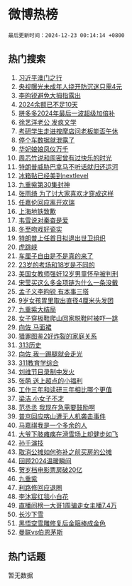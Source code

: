# 微博热榜

`最后更新时间：2024-12-23 00:14:14 +0800`

## 热门搜索

1. [习近平澳门之行](https://m.weibo.cn/search?containerid=100103type%3D1%26t%3D10%26q%3D%23%E4%B9%A0%E8%BF%91%E5%B9%B3%E6%BE%B3%E9%97%A8%E4%B9%8B%E8%A1%8C%23&stream_entry_id=51&isnewpage=1&extparam=seat%3D1%26q%3D%2523%25E4%25B9%25A0%25E8%25BF%2591%25E5%25B9%25B3%25E6%25BE%25B3%25E9%2597%25A8%25E4%25B9%258B%25E8%25A1%258C%2523%26stream_entry_id%3D51%26c_type%3D51%26pos%3D0%26cate%3D10103%26filter_type%3Drealtimehot%26dgr%3D0%26display_time%3D1734884053%26pre_seqid%3D173488405325901301530106)
1. [央视曝光未成年人绕开防沉迷只需4元](https://m.weibo.cn/search?containerid=100103type%3D1%26t%3D10%26q%3D%23%E5%A4%AE%E8%A7%86%E6%9B%9D%E5%85%89%E6%9C%AA%E6%88%90%E5%B9%B4%E4%BA%BA%E7%BB%95%E5%BC%80%E9%98%B2%E6%B2%89%E8%BF%B7%E5%8F%AA%E9%9C%804%E5%85%83%23&stream_entry_id=31&isnewpage=1&extparam=seat%3D1%26q%3D%2523%25E5%25A4%25AE%25E8%25A7%2586%25E6%259B%259D%25E5%2585%2589%25E6%259C%25AA%25E6%2588%2590%25E5%25B9%25B4%25E4%25BA%25BA%25E7%25BB%2595%25E5%25BC%2580%25E9%2598%25B2%25E6%25B2%2589%25E8%25BF%25B7%25E5%258F%25AA%25E9%259C%25804%25E5%2585%2583%2523%26stream_entry_id%3D31%26pos%3D0%26flag%3D2%26filter_type%3Drealtimehot%26c_type%3D31%26realpos%3D1%26dgr%3D0%26cate%3D5001%26lcate%3D5001%26band_rank%3D1%26display_time%3D1734884053%26pre_seqid%3D173488405325901301530106)
1. [李昀锐避免大拇指露出](https://m.weibo.cn/search?containerid=100103type%3D1%26t%3D10%26q%3D%23%E6%9D%8E%E6%98%80%E9%94%90%E9%81%BF%E5%85%8D%E5%A4%A7%E6%8B%87%E6%8C%87%E9%9C%B2%E5%87%BA%23&stream_entry_id=31&isnewpage=1&extparam=seat%3D1%26q%3D%2523%25E6%259D%258E%25E6%2598%2580%25E9%2594%2590%25E9%2581%25BF%25E5%2585%258D%25E5%25A4%25A7%25E6%258B%2587%25E6%258C%2587%25E9%259C%25B2%25E5%2587%25BA%2523%26stream_entry_id%3D31%26pos%3D1%26flag%3D1%26filter_type%3Drealtimehot%26c_type%3D31%26realpos%3D2%26dgr%3D0%26cate%3D5001%26lcate%3D5001%26band_rank%3D2%26display_time%3D1734884053%26pre_seqid%3D173488405325901301530106)
1. [2024余额已不足10天](https://m.weibo.cn/search?containerid=100103type%3D1%26t%3D10%26q%3D%232024%E4%BD%99%E9%A2%9D%E5%B7%B2%E4%B8%8D%E8%B6%B310%E5%A4%A9%23&stream_entry_id=31&isnewpage=1&extparam=seat%3D1%26q%3D%25232024%25E4%25BD%2599%25E9%25A2%259D%25E5%25B7%25B2%25E4%25B8%258D%25E8%25B6%25B310%25E5%25A4%25A9%2523%26stream_entry_id%3D31%26pos%3D2%26flag%3D0%26filter_type%3Drealtimehot%26c_type%3D31%26realpos%3D3%26dgr%3D0%26cate%3D5001%26lcate%3D5001%26band_rank%3D3%26display_time%3D1734884053%26pre_seqid%3D173488405325901301530106)
1. [拼多多2024年最后一波超级加倍补](https://m.weibo.cn/search?containerid=100103type%3D1%26t%3D10%26q%3D%23%E6%8B%BC%E5%A4%9A%E5%A4%9A2024%E5%B9%B4%E6%9C%80%E5%90%8E%E4%B8%80%E6%B3%A2%E8%B6%85%E7%BA%A7%E5%8A%A0%E5%80%8D%E8%A1%A5%23&stream_entry_id=31&isnewpage=1&extparam=seat%3D1%26q%3D%2523%25E6%258B%25BC%25E5%25A4%259A%25E5%25A4%259A2024%25E5%25B9%25B4%25E6%259C%2580%25E5%2590%258E%25E4%25B8%2580%25E6%25B3%25A2%25E8%25B6%2585%25E7%25BA%25A7%25E5%258A%25A0%25E5%2580%258D%25E8%25A1%25A5%2523%26stream_entry_id%3D31%26pos%3D3%26topic_ad%3D1%26filter_type%3Drealtimehot%26dgr%3D0%26c_type%3D31%26lcate%3D5001%26adid%3D269483%26cate%3D5001%26is_ad_pos%3D1%26band_rank%3D4%26display_time%3D1734884053%26pre_seqid%3D173488405325901301530106)
1. [徐艺洋老公 发疯文学](https://m.weibo.cn/search?containerid=100103type%3D1%26t%3D10%26q%3D%E5%BE%90%E8%89%BA%E6%B4%8B%E8%80%81%E5%85%AC+%E5%8F%91%E7%96%AF%E6%96%87%E5%AD%A6&stream_entry_id=31&isnewpage=1&extparam=seat%3D1%26q%3D%25E5%25BE%2590%25E8%2589%25BA%25E6%25B4%258B%25E8%2580%2581%25E5%2585%25AC%2520%25E5%258F%2591%25E7%2596%25AF%25E6%2596%2587%25E5%25AD%25A6%26stream_entry_id%3D31%26pos%3D4%26flag%3D2%26filter_type%3Drealtimehot%26c_type%3D31%26realpos%3D4%26dgr%3D0%26cate%3D5001%26lcate%3D5001%26band_rank%3D4%26display_time%3D1734884053%26pre_seqid%3D173488405325901301530106)
1. [考研学生走进按摩店问老板能否午休](https://m.weibo.cn/search?containerid=100103type%3D1%26t%3D10%26q%3D%23%E8%80%83%E7%A0%94%E5%AD%A6%E7%94%9F%E8%B5%B0%E8%BF%9B%E6%8C%89%E6%91%A9%E5%BA%97%E9%97%AE%E8%80%81%E6%9D%BF%E8%83%BD%E5%90%A6%E5%8D%88%E4%BC%91%23&stream_entry_id=31&isnewpage=1&extparam=seat%3D1%26q%3D%2523%25E8%2580%2583%25E7%25A0%2594%25E5%25AD%25A6%25E7%2594%259F%25E8%25B5%25B0%25E8%25BF%259B%25E6%258C%2589%25E6%2591%25A9%25E5%25BA%2597%25E9%2597%25AE%25E8%2580%2581%25E6%259D%25BF%25E8%2583%25BD%25E5%2590%25A6%25E5%258D%2588%25E4%25BC%2591%2523%26stream_entry_id%3D31%26pos%3D5%26flag%3D32768%26filter_type%3Drealtimehot%26c_type%3D31%26realpos%3D5%26dgr%3D0%26cate%3D5001%26lcate%3D5001%26band_rank%3D5%26display_time%3D1734884053%26pre_seqid%3D173488405325901301530106)
1. [停个车数据就泄露了](https://m.weibo.cn/search?containerid=100103type%3D1%26t%3D10%26q%3D%23%E5%81%9C%E4%B8%AA%E8%BD%A6%E6%95%B0%E6%8D%AE%E5%B0%B1%E6%B3%84%E9%9C%B2%E4%BA%86%23&stream_entry_id=31&isnewpage=1&extparam=seat%3D1%26q%3D%2523%25E5%2581%259C%25E4%25B8%25AA%25E8%25BD%25A6%25E6%2595%25B0%25E6%258D%25AE%25E5%25B0%25B1%25E6%25B3%2584%25E9%259C%25B2%25E4%25BA%2586%2523%26stream_entry_id%3D31%26pos%3D6%26flag%3D1%26filter_type%3Drealtimehot%26c_type%3D31%26realpos%3D6%26dgr%3D0%26cate%3D5001%26lcate%3D5001%26band_rank%3D6%26display_time%3D1734884053%26pre_seqid%3D173488405325901301530106)
1. [华妃娘娘凤仪万千](https://m.weibo.cn/search?containerid=100103type%3D1%26t%3D10%26q%3D%E5%8D%8E%E5%A6%83%E5%A8%98%E5%A8%98%E5%87%A4%E4%BB%AA%E4%B8%87%E5%8D%83&stream_entry_id=31&isnewpage=1&extparam=seat%3D1%26q%3D%25E5%258D%258E%25E5%25A6%2583%25E5%25A8%2598%25E5%25A8%2598%25E5%2587%25A4%25E4%25BB%25AA%25E4%25B8%2587%25E5%258D%2583%26stream_entry_id%3D31%26pos%3D7%26flag%3D2%26filter_type%3Drealtimehot%26c_type%3D31%26realpos%3D7%26dgr%3D0%26cate%3D5001%26lcate%3D5001%26band_rank%3D7%26display_time%3D1734884053%26pre_seqid%3D173488405325901301530106)
1. [周芯竹说和周密曾有过快乐的时光](https://m.weibo.cn/search?containerid=100103type%3D1%26t%3D10%26q%3D%23%E5%91%A8%E8%8A%AF%E7%AB%B9%E8%AF%B4%E5%92%8C%E5%91%A8%E5%AF%86%E6%9B%BE%E6%9C%89%E8%BF%87%E5%BF%AB%E4%B9%90%E7%9A%84%E6%97%B6%E5%85%89%23&stream_entry_id=31&isnewpage=1&extparam=seat%3D1%26q%3D%2523%25E5%2591%25A8%25E8%258A%25AF%25E7%25AB%25B9%25E8%25AF%25B4%25E5%2592%258C%25E5%2591%25A8%25E5%25AF%2586%25E6%259B%25BE%25E6%259C%2589%25E8%25BF%2587%25E5%25BF%25AB%25E4%25B9%2590%25E7%259A%2584%25E6%2597%25B6%25E5%2585%2589%2523%26stream_entry_id%3D31%26pos%3D8%26flag%3D0%26filter_type%3Drealtimehot%26c_type%3D31%26realpos%3D8%26dgr%3D0%26cate%3D5001%26lcate%3D5001%26band_rank%3D8%26display_time%3D1734884053%26pre_seqid%3D173488405325901301530106)
1. [特朗普威胁巴拿马不听话就归还运河](https://m.weibo.cn/search?containerid=100103type%3D1%26t%3D10%26q%3D%23%E7%89%B9%E6%9C%97%E6%99%AE%E5%A8%81%E8%83%81%E5%B7%B4%E6%8B%BF%E9%A9%AC%E4%B8%8D%E5%90%AC%E8%AF%9D%E5%B0%B1%E5%BD%92%E8%BF%98%E8%BF%90%E6%B2%B3%23&stream_entry_id=31&isnewpage=1&extparam=seat%3D1%26q%3D%2523%25E7%2589%25B9%25E6%259C%2597%25E6%2599%25AE%25E5%25A8%2581%25E8%2583%2581%25E5%25B7%25B4%25E6%258B%25BF%25E9%25A9%25AC%25E4%25B8%258D%25E5%2590%25AC%25E8%25AF%259D%25E5%25B0%25B1%25E5%25BD%2592%25E8%25BF%2598%25E8%25BF%2590%25E6%25B2%25B3%2523%26stream_entry_id%3D31%26pos%3D9%26flag%3D0%26filter_type%3Drealtimehot%26c_type%3D31%26realpos%3D9%26dgr%3D0%26cate%3D5001%26lcate%3D5001%26band_rank%3D9%26display_time%3D1734884053%26pre_seqid%3D173488405325901301530106)
1. [冰箱贴已经美到nextlevel](https://m.weibo.cn/search?containerid=100103type%3D1%26t%3D10%26q%3D%23%E5%86%B0%E7%AE%B1%E8%B4%B4%E5%B7%B2%E7%BB%8F%E7%BE%8E%E5%88%B0nextlevel%23&stream_entry_id=31&isnewpage=1&extparam=seat%3D1%26q%3D%2523%25E5%2586%25B0%25E7%25AE%25B1%25E8%25B4%25B4%25E5%25B7%25B2%25E7%25BB%258F%25E7%25BE%258E%25E5%2588%25B0nextlevel%2523%26stream_entry_id%3D31%26pos%3D10%26flag%3D0%26filter_type%3Drealtimehot%26c_type%3D31%26realpos%3D10%26dgr%3D0%26cate%3D5001%26lcate%3D5001%26band_rank%3D10%26display_time%3D1734884053%26pre_seqid%3D173488405325901301530106)
1. [九重紫第30集封神](https://m.weibo.cn/search?containerid=100103type%3D1%26t%3D10%26q%3D%23%E4%B9%9D%E9%87%8D%E7%B4%AB%E7%AC%AC30%E9%9B%86%E5%B0%81%E7%A5%9E%23&stream_entry_id=31&isnewpage=1&extparam=seat%3D1%26q%3D%2523%25E4%25B9%259D%25E9%2587%258D%25E7%25B4%25AB%25E7%25AC%25AC30%25E9%259B%2586%25E5%25B0%2581%25E7%25A5%259E%2523%26stream_entry_id%3D31%26pos%3D11%26flag%3D2%26filter_type%3Drealtimehot%26c_type%3D31%26realpos%3D11%26dgr%3D0%26cate%3D5001%26lcate%3D5001%26band_rank%3D11%26display_time%3D1734884053%26pre_seqid%3D173488405325901301530106)
1. [张雨绮 为了讨大家喜欢才穿成这样](https://m.weibo.cn/search?containerid=100103type%3D1%26t%3D10%26q%3D%E5%BC%A0%E9%9B%A8%E7%BB%AE+%E4%B8%BA%E4%BA%86%E8%AE%A8%E5%A4%A7%E5%AE%B6%E5%96%9C%E6%AC%A2%E6%89%8D%E7%A9%BF%E6%88%90%E8%BF%99%E6%A0%B7&stream_entry_id=31&isnewpage=1&extparam=seat%3D1%26q%3D%25E5%25BC%25A0%25E9%259B%25A8%25E7%25BB%25AE%2520%25E4%25B8%25BA%25E4%25BA%2586%25E8%25AE%25A8%25E5%25A4%25A7%25E5%25AE%25B6%25E5%2596%259C%25E6%25AC%25A2%25E6%2589%258D%25E7%25A9%25BF%25E6%2588%2590%25E8%25BF%2599%25E6%25A0%25B7%26stream_entry_id%3D31%26pos%3D12%26flag%3D2%26filter_type%3Drealtimehot%26c_type%3D31%26realpos%3D12%26dgr%3D0%26cate%3D5001%26lcate%3D5001%26band_rank%3D12%26display_time%3D1734884053%26pre_seqid%3D173488405325901301530106)
1. [任嘉伦回应离开欢瑞](https://m.weibo.cn/search?containerid=100103type%3D1%26t%3D10%26q%3D%E4%BB%BB%E5%98%89%E4%BC%A6%E5%9B%9E%E5%BA%94%E7%A6%BB%E5%BC%80%E6%AC%A2%E7%91%9E&stream_entry_id=31&isnewpage=1&extparam=seat%3D1%26q%3D%25E4%25BB%25BB%25E5%2598%2589%25E4%25BC%25A6%25E5%259B%259E%25E5%25BA%2594%25E7%25A6%25BB%25E5%25BC%2580%25E6%25AC%25A2%25E7%2591%259E%26stream_entry_id%3D31%26pos%3D13%26flag%3D1%26filter_type%3Drealtimehot%26c_type%3D31%26realpos%3D13%26dgr%3D0%26cate%3D5001%26lcate%3D5001%26band_rank%3D13%26display_time%3D1734884053%26pre_seqid%3D173488405325901301530106)
1. [上海地铁致歉](https://m.weibo.cn/search?containerid=100103type%3D1%26t%3D10%26q%3D%23%E4%B8%8A%E6%B5%B7%E5%9C%B0%E9%93%81%E8%87%B4%E6%AD%89%23&stream_entry_id=31&isnewpage=1&extparam=seat%3D1%26q%3D%2523%25E4%25B8%258A%25E6%25B5%25B7%25E5%259C%25B0%25E9%2593%2581%25E8%2587%25B4%25E6%25AD%2589%2523%26stream_entry_id%3D31%26pos%3D14%26flag%3D0%26filter_type%3Drealtimehot%26c_type%3D31%26realpos%3D14%26dgr%3D0%26cate%3D5001%26lcate%3D5001%26band_rank%3D14%26display_time%3D1734884053%26pre_seqid%3D173488405325901301530106)
1. [韦雪说对秦奋是爱](https://m.weibo.cn/search?containerid=100103type%3D1%26t%3D10%26q%3D%23%E9%9F%A6%E9%9B%AA%E8%AF%B4%E5%AF%B9%E7%A7%A6%E5%A5%8B%E6%98%AF%E7%88%B1%23&stream_entry_id=31&isnewpage=1&extparam=seat%3D1%26q%3D%2523%25E9%259F%25A6%25E9%259B%25AA%25E8%25AF%25B4%25E5%25AF%25B9%25E7%25A7%25A6%25E5%25A5%258B%25E6%2598%25AF%25E7%2588%25B1%2523%26stream_entry_id%3D31%26pos%3D15%26flag%3D2%26filter_type%3Drealtimehot%26c_type%3D31%26realpos%3D15%26dgr%3D0%26cate%3D5001%26lcate%3D5001%26band_rank%3D15%26display_time%3D1734884053%26pre_seqid%3D173488405325901301530106)
1. [冬至吻戏好瓷实](https://m.weibo.cn/search?containerid=100103type%3D1%26t%3D10%26q%3D%E5%86%AC%E8%87%B3%E5%90%BB%E6%88%8F%E5%A5%BD%E7%93%B7%E5%AE%9E&stream_entry_id=31&isnewpage=1&extparam=seat%3D1%26q%3D%25E5%2586%25AC%25E8%2587%25B3%25E5%2590%25BB%25E6%2588%258F%25E5%25A5%25BD%25E7%2593%25B7%25E5%25AE%259E%26stream_entry_id%3D31%26pos%3D16%26flag%3D1%26filter_type%3Drealtimehot%26c_type%3D31%26realpos%3D16%26dgr%3D0%26cate%3D5001%26lcate%3D5001%26band_rank%3D16%26display_time%3D1734884053%26pre_seqid%3D173488405325901301530106)
1. [特朗普上任首日拟退出世卫组织](https://m.weibo.cn/search?containerid=100103type%3D1%26t%3D10%26q%3D%23%E7%89%B9%E6%9C%97%E6%99%AE%E4%B8%8A%E4%BB%BB%E9%A6%96%E6%97%A5%E6%8B%9F%E9%80%80%E5%87%BA%E4%B8%96%E5%8D%AB%E7%BB%84%E7%BB%87%23&stream_entry_id=31&isnewpage=1&extparam=seat%3D1%26q%3D%2523%25E7%2589%25B9%25E6%259C%2597%25E6%2599%25AE%25E4%25B8%258A%25E4%25BB%25BB%25E9%25A6%2596%25E6%2597%25A5%25E6%258B%259F%25E9%2580%2580%25E5%2587%25BA%25E4%25B8%2596%25E5%258D%25AB%25E7%25BB%2584%25E7%25BB%2587%2523%26stream_entry_id%3D31%26pos%3D17%26flag%3D1%26filter_type%3Drealtimehot%26c_type%3D31%26realpos%3D17%26dgr%3D0%26cate%3D5001%26lcate%3D5001%26band_rank%3D17%26display_time%3D1734884053%26pre_seqid%3D173488405325901301530106)
1. [虎跳峡](https://m.weibo.cn/search?containerid=100103type%3D1%26t%3D10%26q%3D%E8%99%8E%E8%B7%B3%E5%B3%A1&stream_entry_id=31&isnewpage=1&extparam=seat%3D1%26q%3D%25E8%2599%258E%25E8%25B7%25B3%25E5%25B3%25A1%26stream_entry_id%3D31%26pos%3D18%26flag%3D0%26filter_type%3Drealtimehot%26c_type%3D31%26realpos%3D18%26dgr%3D0%26cate%3D5001%26lcate%3D5001%26band_rank%3D18%26display_time%3D1734884053%26pre_seqid%3D173488405325901301530106)
1. [车厘子自由是不是真的来了](https://m.weibo.cn/search?containerid=100103type%3D1%26t%3D10%26q%3D%23%E8%BD%A6%E5%8E%98%E5%AD%90%E8%87%AA%E7%94%B1%E6%98%AF%E4%B8%8D%E6%98%AF%E7%9C%9F%E7%9A%84%E6%9D%A5%E4%BA%86%23&stream_entry_id=31&isnewpage=1&extparam=seat%3D1%26q%3D%2523%25E8%25BD%25A6%25E5%258E%2598%25E5%25AD%2590%25E8%2587%25AA%25E7%2594%25B1%25E6%2598%25AF%25E4%25B8%258D%25E6%2598%25AF%25E7%259C%259F%25E7%259A%2584%25E6%259D%25A5%25E4%25BA%2586%2523%26stream_entry_id%3D31%26pos%3D19%26flag%3D0%26filter_type%3Drealtimehot%26c_type%3D31%26realpos%3D19%26dgr%3D0%26cate%3D5001%26lcate%3D5001%26band_rank%3D19%26display_time%3D1734884053%26pre_seqid%3D173488405325901301530106)
1. [23岁的考场和18岁是不同的](https://m.weibo.cn/search?containerid=100103type%3D1%26t%3D10%26q%3D23%E5%B2%81%E7%9A%84%E8%80%83%E5%9C%BA%E5%92%8C18%E5%B2%81%E6%98%AF%E4%B8%8D%E5%90%8C%E7%9A%84&stream_entry_id=31&isnewpage=1&extparam=seat%3D1%26q%3D23%25E5%25B2%2581%25E7%259A%2584%25E8%2580%2583%25E5%259C%25BA%25E5%2592%258C18%25E5%25B2%2581%25E6%2598%25AF%25E4%25B8%258D%25E5%2590%258C%25E7%259A%2584%26stream_entry_id%3D31%26pos%3D20%26flag%3D0%26filter_type%3Drealtimehot%26c_type%3D31%26realpos%3D20%26dgr%3D0%26cate%3D5001%26lcate%3D5001%26band_rank%3D20%26display_time%3D1734884053%26pre_seqid%3D173488405325901301530106)
1. [美国女教师强奸12岁男童怀孕被判刑](https://m.weibo.cn/search?containerid=100103type%3D1%26t%3D10%26q%3D%23%E7%BE%8E%E5%9B%BD%E5%A5%B3%E6%95%99%E5%B8%88%E5%BC%BA%E5%A5%B812%E5%B2%81%E7%94%B7%E7%AB%A5%E6%80%80%E5%AD%95%E8%A2%AB%E5%88%A4%E5%88%91%23&stream_entry_id=31&isnewpage=1&extparam=seat%3D1%26q%3D%2523%25E7%25BE%258E%25E5%259B%25BD%25E5%25A5%25B3%25E6%2595%2599%25E5%25B8%2588%25E5%25BC%25BA%25E5%25A5%25B812%25E5%25B2%2581%25E7%2594%25B7%25E7%25AB%25A5%25E6%2580%2580%25E5%25AD%2595%25E8%25A2%25AB%25E5%2588%25A4%25E5%2588%2591%2523%26stream_entry_id%3D31%26pos%3D21%26flag%3D0%26filter_type%3Drealtimehot%26c_type%3D31%26realpos%3D21%26dgr%3D0%26cate%3D5001%26lcate%3D5001%26band_rank%3D21%26display_time%3D1734884053%26pre_seqid%3D173488405325901301530106)
1. [宋莹买这么多金项链为什么一条没戴](https://m.weibo.cn/search?containerid=100103type%3D1%26t%3D10%26q%3D%E5%AE%8B%E8%8E%B9%E4%B9%B0%E8%BF%99%E4%B9%88%E5%A4%9A%E9%87%91%E9%A1%B9%E9%93%BE%E4%B8%BA%E4%BB%80%E4%B9%88%E4%B8%80%E6%9D%A1%E6%B2%A1%E6%88%B4&stream_entry_id=31&isnewpage=1&extparam=seat%3D1%26q%3D%25E5%25AE%258B%25E8%258E%25B9%25E4%25B9%25B0%25E8%25BF%2599%25E4%25B9%2588%25E5%25A4%259A%25E9%2587%2591%25E9%25A1%25B9%25E9%2593%25BE%25E4%25B8%25BA%25E4%25BB%2580%25E4%25B9%2588%25E4%25B8%2580%25E6%259D%25A1%25E6%25B2%25A1%25E6%2588%25B4%26stream_entry_id%3D31%26pos%3D22%26flag%3D0%26filter_type%3Drealtimehot%26c_type%3D31%26realpos%3D22%26dgr%3D0%26cate%3D5001%26lcate%3D5001%26band_rank%3D22%26display_time%3D1734884053%26pre_seqid%3D173488405325901301530106)
1. [孟子义李昀锐 有本事三搭](https://m.weibo.cn/search?containerid=100103type%3D1%26t%3D10%26q%3D%E5%AD%9F%E5%AD%90%E4%B9%89%E6%9D%8E%E6%98%80%E9%94%90+%E6%9C%89%E6%9C%AC%E4%BA%8B%E4%B8%89%E6%90%AD&stream_entry_id=31&isnewpage=1&extparam=seat%3D1%26q%3D%25E5%25AD%259F%25E5%25AD%2590%25E4%25B9%2589%25E6%259D%258E%25E6%2598%2580%25E9%2594%2590%2520%25E6%259C%2589%25E6%259C%25AC%25E4%25BA%258B%25E4%25B8%2589%25E6%2590%25AD%26stream_entry_id%3D31%26pos%3D23%26flag%3D0%26filter_type%3Drealtimehot%26c_type%3D31%26realpos%3D23%26dgr%3D0%26cate%3D5001%26lcate%3D5001%26band_rank%3D23%26display_time%3D1734884053%26pre_seqid%3D173488405325901301530106)
1. [9岁女孩胃里取出直径4厘米头发团](https://m.weibo.cn/search?containerid=100103type%3D1%26t%3D10%26q%3D%239%E5%B2%81%E5%A5%B3%E5%AD%A9%E8%83%83%E9%87%8C%E5%8F%96%E5%87%BA%E7%9B%B4%E5%BE%844%E5%8E%98%E7%B1%B3%E5%A4%B4%E5%8F%91%E5%9B%A2%23&stream_entry_id=31&isnewpage=1&extparam=seat%3D1%26q%3D%25239%25E5%25B2%2581%25E5%25A5%25B3%25E5%25AD%25A9%25E8%2583%2583%25E9%2587%258C%25E5%258F%2596%25E5%2587%25BA%25E7%259B%25B4%25E5%25BE%25844%25E5%258E%2598%25E7%25B1%25B3%25E5%25A4%25B4%25E5%258F%2591%25E5%259B%25A2%2523%26stream_entry_id%3D31%26pos%3D24%26flag%3D0%26filter_type%3Drealtimehot%26c_type%3D31%26realpos%3D24%26dgr%3D0%26cate%3D5001%26lcate%3D5001%26band_rank%3D24%26display_time%3D1734884053%26pre_seqid%3D173488405325901301530106)
1. [九重紫大结局](https://m.weibo.cn/search?containerid=100103type%3D1%26t%3D10%26q%3D%23%E4%B9%9D%E9%87%8D%E7%B4%AB%E5%A4%A7%E7%BB%93%E5%B1%80%23&stream_entry_id=31&isnewpage=1&extparam=seat%3D1%26q%3D%2523%25E4%25B9%259D%25E9%2587%258D%25E7%25B4%25AB%25E5%25A4%25A7%25E7%25BB%2593%25E5%25B1%2580%2523%26stream_entry_id%3D31%26pos%3D25%26flag%3D0%26filter_type%3Drealtimehot%26c_type%3D31%26realpos%3D25%26dgr%3D0%26cate%3D5001%26lcate%3D5001%26band_rank%3D25%26display_time%3D1734884053%26pre_seqid%3D173488405325901301530106)
1. [女子穿板鞋爬山回家脱鞋时被吓一跳](https://m.weibo.cn/search?containerid=100103type%3D1%26t%3D10%26q%3D%23%E5%A5%B3%E5%AD%90%E7%A9%BF%E6%9D%BF%E9%9E%8B%E7%88%AC%E5%B1%B1%E5%9B%9E%E5%AE%B6%E8%84%B1%E9%9E%8B%E6%97%B6%E8%A2%AB%E5%90%93%E4%B8%80%E8%B7%B3%23&stream_entry_id=31&isnewpage=1&extparam=seat%3D1%26q%3D%2523%25E5%25A5%25B3%25E5%25AD%2590%25E7%25A9%25BF%25E6%259D%25BF%25E9%259E%258B%25E7%2588%25AC%25E5%25B1%25B1%25E5%259B%259E%25E5%25AE%25B6%25E8%2584%25B1%25E9%259E%258B%25E6%2597%25B6%25E8%25A2%25AB%25E5%2590%2593%25E4%25B8%2580%25E8%25B7%25B3%2523%26stream_entry_id%3D31%26pos%3D26%26flag%3D0%26filter_type%3Drealtimehot%26c_type%3D31%26realpos%3D26%26dgr%3D0%26cate%3D5001%26lcate%3D5001%26band_rank%3D26%26display_time%3D1734884053%26pre_seqid%3D173488405325901301530106)
1. [向佐 马面裙](https://m.weibo.cn/search?containerid=100103type%3D1%26t%3D10%26q%3D%E5%90%91%E4%BD%90+%E9%A9%AC%E9%9D%A2%E8%A3%99&stream_entry_id=31&isnewpage=1&extparam=seat%3D1%26q%3D%25E5%2590%2591%25E4%25BD%2590%2520%25E9%25A9%25AC%25E9%259D%25A2%25E8%25A3%2599%26stream_entry_id%3D31%26pos%3D27%26flag%3D0%26filter_type%3Drealtimehot%26c_type%3D31%26realpos%3D27%26dgr%3D0%26cate%3D5001%26lcate%3D5001%26band_rank%3D27%26display_time%3D1734884053%26pre_seqid%3D173488405325901301530106)
1. [猎罪图鉴2好炸裂的家庭关系](https://m.weibo.cn/search?containerid=100103type%3D1%26t%3D10%26q%3D%E7%8C%8E%E7%BD%AA%E5%9B%BE%E9%89%B42%E5%A5%BD%E7%82%B8%E8%A3%82%E7%9A%84%E5%AE%B6%E5%BA%AD%E5%85%B3%E7%B3%BB&stream_entry_id=31&isnewpage=1&extparam=seat%3D1%26q%3D%25E7%258C%258E%25E7%25BD%25AA%25E5%259B%25BE%25E9%2589%25B42%25E5%25A5%25BD%25E7%2582%25B8%25E8%25A3%2582%25E7%259A%2584%25E5%25AE%25B6%25E5%25BA%25AD%25E5%2585%25B3%25E7%25B3%25BB%26stream_entry_id%3D31%26pos%3D28%26flag%3D0%26filter_type%3Drealtimehot%26c_type%3D31%26realpos%3D28%26dgr%3D0%26cate%3D5001%26lcate%3D5001%26band_rank%3D28%26display_time%3D1734884053%26pre_seqid%3D173488405325901301530106)
1. [313历史](https://m.weibo.cn/search?containerid=100103type%3D1%26t%3D10%26q%3D313%E5%8E%86%E5%8F%B2&stream_entry_id=31&isnewpage=1&extparam=seat%3D1%26q%3D313%25E5%258E%2586%25E5%258F%25B2%26stream_entry_id%3D31%26pos%3D29%26flag%3D1%26filter_type%3Drealtimehot%26c_type%3D31%26realpos%3D29%26dgr%3D0%26cate%3D5001%26lcate%3D5001%26band_rank%3D29%26display_time%3D1734884053%26pre_seqid%3D173488405325901301530106)
1. [向佐 我一踢腿就会走光](https://m.weibo.cn/search?containerid=100103type%3D1%26t%3D10%26q%3D%E5%90%91%E4%BD%90+%E6%88%91%E4%B8%80%E8%B8%A2%E8%85%BF%E5%B0%B1%E4%BC%9A%E8%B5%B0%E5%85%89&stream_entry_id=31&isnewpage=1&extparam=seat%3D1%26q%3D%25E5%2590%2591%25E4%25BD%2590%2520%25E6%2588%2591%25E4%25B8%2580%25E8%25B8%25A2%25E8%2585%25BF%25E5%25B0%25B1%25E4%25BC%259A%25E8%25B5%25B0%25E5%2585%2589%26stream_entry_id%3D31%26pos%3D30%26flag%3D1%26filter_type%3Drealtimehot%26c_type%3D31%26realpos%3D30%26dgr%3D0%26cate%3D5001%26lcate%3D5001%26band_rank%3D30%26display_time%3D1734884053%26pre_seqid%3D173488405325901301530106)
1. [311教育学综合](https://m.weibo.cn/search?containerid=100103type%3D1%26t%3D10%26q%3D311%E6%95%99%E8%82%B2%E5%AD%A6%E7%BB%BC%E5%90%88&stream_entry_id=31&isnewpage=1&extparam=seat%3D1%26q%3D311%25E6%2595%2599%25E8%2582%25B2%25E5%25AD%25A6%25E7%25BB%25BC%25E5%2590%2588%26stream_entry_id%3D31%26pos%3D31%26flag%3D1%26filter_type%3Drealtimehot%26c_type%3D31%26realpos%3D31%26dgr%3D0%26cate%3D5001%26lcate%3D5001%26band_rank%3D31%26display_time%3D1734884053%26pre_seqid%3D173488405325901301530106)
1. [刘维节目录制中发火](https://m.weibo.cn/search?containerid=100103type%3D1%26t%3D10%26q%3D%E5%88%98%E7%BB%B4%E8%8A%82%E7%9B%AE%E5%BD%95%E5%88%B6%E4%B8%AD%E5%8F%91%E7%81%AB&stream_entry_id=31&isnewpage=1&extparam=seat%3D1%26q%3D%25E5%2588%2598%25E7%25BB%25B4%25E8%258A%2582%25E7%259B%25AE%25E5%25BD%2595%25E5%2588%25B6%25E4%25B8%25AD%25E5%258F%2591%25E7%2581%25AB%26stream_entry_id%3D31%26pos%3D32%26flag%3D0%26filter_type%3Drealtimehot%26c_type%3D31%26realpos%3D32%26dgr%3D0%26cate%3D5001%26lcate%3D5001%26band_rank%3D32%26display_time%3D1734884053%26pre_seqid%3D173488405325901301530106)
1. [张萌 送上超点的小福利](https://m.weibo.cn/search?containerid=100103type%3D1%26t%3D10%26q%3D%E5%BC%A0%E8%90%8C+%E9%80%81%E4%B8%8A%E8%B6%85%E7%82%B9%E7%9A%84%E5%B0%8F%E7%A6%8F%E5%88%A9&stream_entry_id=31&isnewpage=1&extparam=seat%3D1%26q%3D%25E5%25BC%25A0%25E8%2590%258C%2520%25E9%2580%2581%25E4%25B8%258A%25E8%25B6%2585%25E7%2582%25B9%25E7%259A%2584%25E5%25B0%258F%25E7%25A6%258F%25E5%2588%25A9%26stream_entry_id%3D31%26pos%3D33%26flag%3D1%26filter_type%3Drealtimehot%26c_type%3D31%26realpos%3D33%26dgr%3D0%26cate%3D5001%26lcate%3D5001%26band_rank%3D33%26display_time%3D1734884053%26pre_seqid%3D173488405325901301530106)
1. [工作三年和读研三年相比哪个更值](https://m.weibo.cn/search?containerid=100103type%3D1%26t%3D10%26q%3D%E5%B7%A5%E4%BD%9C%E4%B8%89%E5%B9%B4%E5%92%8C%E8%AF%BB%E7%A0%94%E4%B8%89%E5%B9%B4%E7%9B%B8%E6%AF%94%E5%93%AA%E4%B8%AA%E6%9B%B4%E5%80%BC&stream_entry_id=31&isnewpage=1&extparam=seat%3D1%26q%3D%25E5%25B7%25A5%25E4%25BD%259C%25E4%25B8%2589%25E5%25B9%25B4%25E5%2592%258C%25E8%25AF%25BB%25E7%25A0%2594%25E4%25B8%2589%25E5%25B9%25B4%25E7%259B%25B8%25E6%25AF%2594%25E5%2593%25AA%25E4%25B8%25AA%25E6%259B%25B4%25E5%2580%25BC%26stream_entry_id%3D31%26pos%3D34%26flag%3D0%26filter_type%3Drealtimehot%26c_type%3D31%26realpos%3D34%26dgr%3D0%26cate%3D5001%26lcate%3D5001%26band_rank%3D34%26display_time%3D1734884053%26pre_seqid%3D173488405325901301530106)
1. [梁洁 小女子不才](https://m.weibo.cn/search?containerid=100103type%3D1%26t%3D10%26q%3D%E6%A2%81%E6%B4%81+%E5%B0%8F%E5%A5%B3%E5%AD%90%E4%B8%8D%E6%89%8D&stream_entry_id=31&isnewpage=1&extparam=seat%3D1%26q%3D%25E6%25A2%2581%25E6%25B4%2581%2520%25E5%25B0%258F%25E5%25A5%25B3%25E5%25AD%2590%25E4%25B8%258D%25E6%2589%258D%26stream_entry_id%3D31%26pos%3D35%26flag%3D0%26filter_type%3Drealtimehot%26c_type%3D31%26realpos%3D35%26dgr%3D0%26cate%3D5001%26lcate%3D5001%26band_rank%3D35%26display_time%3D1734884053%26pre_seqid%3D173488405325901301530106)
1. [范丞丞 我现在急需要鼓励啊](https://m.weibo.cn/search?containerid=100103type%3D1%26t%3D10%26q%3D%E8%8C%83%E4%B8%9E%E4%B8%9E+%E6%88%91%E7%8E%B0%E5%9C%A8%E6%80%A5%E9%9C%80%E8%A6%81%E9%BC%93%E5%8A%B1%E5%95%8A&stream_entry_id=31&isnewpage=1&extparam=seat%3D1%26q%3D%25E8%258C%2583%25E4%25B8%259E%25E4%25B8%259E%2520%25E6%2588%2591%25E7%258E%25B0%25E5%259C%25A8%25E6%2580%25A5%25E9%259C%2580%25E8%25A6%2581%25E9%25BC%2593%25E5%258A%25B1%25E5%2595%258A%26stream_entry_id%3D31%26pos%3D36%26flag%3D0%26filter_type%3Drealtimehot%26c_type%3D31%26realpos%3D36%26dgr%3D0%26cate%3D5001%26lcate%3D5001%26band_rank%3D36%26display_time%3D1734884053%26pre_seqid%3D173488405325901301530106)
1. [普京回应喀山遭无人机袭击事件](https://m.weibo.cn/search?containerid=100103type%3D1%26t%3D10%26q%3D%23%E6%99%AE%E4%BA%AC%E5%9B%9E%E5%BA%94%E5%96%80%E5%B1%B1%E9%81%AD%E6%97%A0%E4%BA%BA%E6%9C%BA%E8%A2%AD%E5%87%BB%E4%BA%8B%E4%BB%B6%23&stream_entry_id=31&isnewpage=1&extparam=seat%3D1%26q%3D%2523%25E6%2599%25AE%25E4%25BA%25AC%25E5%259B%259E%25E5%25BA%2594%25E5%2596%2580%25E5%25B1%25B1%25E9%2581%25AD%25E6%2597%25A0%25E4%25BA%25BA%25E6%259C%25BA%25E8%25A2%25AD%25E5%2587%25BB%25E4%25BA%258B%25E4%25BB%25B6%2523%26stream_entry_id%3D31%26pos%3D37%26flag%3D1%26filter_type%3Drealtimehot%26c_type%3D31%26realpos%3D37%26dgr%3D0%26cate%3D5001%26lcate%3D5001%26band_rank%3D37%26display_time%3D1734884053%26pre_seqid%3D173488405325901301530106)
1. [马嘉祺我是一个多余的人](https://m.weibo.cn/search?containerid=100103type%3D1%26t%3D10%26q%3D%23%E9%A9%AC%E5%98%89%E7%A5%BA%E6%88%91%E6%98%AF%E4%B8%80%E4%B8%AA%E5%A4%9A%E4%BD%99%E7%9A%84%E4%BA%BA%23&stream_entry_id=31&isnewpage=1&extparam=seat%3D1%26q%3D%2523%25E9%25A9%25AC%25E5%2598%2589%25E7%25A5%25BA%25E6%2588%2591%25E6%2598%25AF%25E4%25B8%2580%25E4%25B8%25AA%25E5%25A4%259A%25E4%25BD%2599%25E7%259A%2584%25E4%25BA%25BA%2523%26stream_entry_id%3D31%26pos%3D38%26flag%3D0%26filter_type%3Drealtimehot%26c_type%3D31%26realpos%3D38%26dgr%3D0%26cate%3D5001%26lcate%3D5001%26band_rank%3D38%26display_time%3D1734884053%26pre_seqid%3D173488405325901301530106)
1. [大爷下肢瘫痪在滑雪场上却健步如飞](https://m.weibo.cn/search?containerid=100103type%3D1%26t%3D10%26q%3D%23%E5%A4%A7%E7%88%B7%E4%B8%8B%E8%82%A2%E7%98%AB%E7%97%AA%E5%9C%A8%E6%BB%91%E9%9B%AA%E5%9C%BA%E4%B8%8A%E5%8D%B4%E5%81%A5%E6%AD%A5%E5%A6%82%E9%A3%9E%23&stream_entry_id=31&isnewpage=1&extparam=seat%3D1%26q%3D%2523%25E5%25A4%25A7%25E7%2588%25B7%25E4%25B8%258B%25E8%2582%25A2%25E7%2598%25AB%25E7%2597%25AA%25E5%259C%25A8%25E6%25BB%2591%25E9%259B%25AA%25E5%259C%25BA%25E4%25B8%258A%25E5%258D%25B4%25E5%2581%25A5%25E6%25AD%25A5%25E5%25A6%2582%25E9%25A3%259E%2523%26stream_entry_id%3D31%26pos%3D39%26flag%3D1%26filter_type%3Drealtimehot%26c_type%3D31%26realpos%3D39%26dgr%3D0%26cate%3D5001%26lcate%3D5001%26band_rank%3D39%26display_time%3D1734884053%26pre_seqid%3D173488405325901301530106)
1. [孙千演技](https://m.weibo.cn/search?containerid=100103type%3D1%26t%3D10%26q%3D%E5%AD%99%E5%8D%83%E6%BC%94%E6%8A%80&stream_entry_id=31&isnewpage=1&extparam=seat%3D1%26q%3D%25E5%25AD%2599%25E5%258D%2583%25E6%25BC%2594%25E6%258A%2580%26stream_entry_id%3D31%26pos%3D40%26flag%3D1%26filter_type%3Drealtimehot%26c_type%3D31%26realpos%3D40%26dgr%3D0%26cate%3D5001%26lcate%3D5001%26band_rank%3D40%26display_time%3D1734884053%26pre_seqid%3D173488405325901301530106)
1. [取消公摊如何弥补之前买房的公摊](https://m.weibo.cn/search?containerid=100103type%3D1%26t%3D10%26q%3D%23%E5%8F%96%E6%B6%88%E5%85%AC%E6%91%8A%E5%A6%82%E4%BD%95%E5%BC%A5%E8%A1%A5%E4%B9%8B%E5%89%8D%E4%B9%B0%E6%88%BF%E7%9A%84%E5%85%AC%E6%91%8A%23&stream_entry_id=31&isnewpage=1&extparam=seat%3D1%26q%3D%2523%25E5%258F%2596%25E6%25B6%2588%25E5%2585%25AC%25E6%2591%258A%25E5%25A6%2582%25E4%25BD%2595%25E5%25BC%25A5%25E8%25A1%25A5%25E4%25B9%258B%25E5%2589%258D%25E4%25B9%25B0%25E6%2588%25BF%25E7%259A%2584%25E5%2585%25AC%25E6%2591%258A%2523%26stream_entry_id%3D31%26pos%3D41%26flag%3D0%26filter_type%3Drealtimehot%26c_type%3D31%26realpos%3D41%26dgr%3D0%26cate%3D5001%26lcate%3D5001%26band_rank%3D41%26display_time%3D1734884053%26pre_seqid%3D173488405325901301530106)
1. [回顾2024温暖瞬间](https://m.weibo.cn/search?containerid=100103type%3D1%26t%3D10%26q%3D%23%E5%9B%9E%E9%A1%BE2024%E6%B8%A9%E6%9A%96%E7%9E%AC%E9%97%B4%23&stream_entry_id=31&isnewpage=1&extparam=seat%3D1%26q%3D%2523%25E5%259B%259E%25E9%25A1%25BE2024%25E6%25B8%25A9%25E6%259A%2596%25E7%259E%25AC%25E9%2597%25B4%2523%26stream_entry_id%3D31%26pos%3D42%26flag%3D1%26filter_type%3Drealtimehot%26c_type%3D31%26realpos%3D42%26dgr%3D0%26cate%3D5001%26lcate%3D5001%26band_rank%3D42%26display_time%3D1734884053%26pre_seqid%3D173488405325901301530106)
1. [贺岁档电影票房破20亿](https://m.weibo.cn/search?containerid=100103type%3D1%26t%3D10%26q%3D%23%E8%B4%BA%E5%B2%81%E6%A1%A3%E7%94%B5%E5%BD%B1%E7%A5%A8%E6%88%BF%E7%A0%B420%E4%BA%BF%23&stream_entry_id=31&isnewpage=1&extparam=seat%3D1%26q%3D%2523%25E8%25B4%25BA%25E5%25B2%2581%25E6%25A1%25A3%25E7%2594%25B5%25E5%25BD%25B1%25E7%25A5%25A8%25E6%2588%25BF%25E7%25A0%25B420%25E4%25BA%25BF%2523%26stream_entry_id%3D31%26pos%3D43%26flag%3D0%26filter_type%3Drealtimehot%26c_type%3D31%26realpos%3D43%26dgr%3D0%26cate%3D5001%26lcate%3D5001%26band_rank%3D43%26display_time%3D1734884053%26pre_seqid%3D173488405325901301530106)
1. [九重紫](https://m.weibo.cn/search?containerid=100103type%3D1%26t%3D10%26q%3D%E4%B9%9D%E9%87%8D%E7%B4%AB&stream_entry_id=31&isnewpage=1&extparam=seat%3D1%26q%3D%25E4%25B9%259D%25E9%2587%258D%25E7%25B4%25AB%26stream_entry_id%3D31%26pos%3D44%26flag%3D0%26filter_type%3Drealtimehot%26c_type%3D31%26realpos%3D44%26dgr%3D0%26cate%3D5001%26lcate%3D5001%26band_rank%3D44%26display_time%3D1734884053%26pre_seqid%3D173488405325901301530106)
1. [利路修回应退圈](https://m.weibo.cn/search?containerid=100103type%3D1%26t%3D10%26q%3D%23%E5%88%A9%E8%B7%AF%E4%BF%AE%E5%9B%9E%E5%BA%94%E9%80%80%E5%9C%88%23&stream_entry_id=31&isnewpage=1&extparam=seat%3D1%26q%3D%2523%25E5%2588%25A9%25E8%25B7%25AF%25E4%25BF%25AE%25E5%259B%259E%25E5%25BA%2594%25E9%2580%2580%25E5%259C%2588%2523%26stream_entry_id%3D31%26pos%3D45%26flag%3D0%26filter_type%3Drealtimehot%26c_type%3D31%26realpos%3D45%26dgr%3D0%26cate%3D5001%26lcate%3D5001%26band_rank%3D45%26display_time%3D1734884053%26pre_seqid%3D173488405325901301530106)
1. [李沐宸红毯小白花](https://m.weibo.cn/search?containerid=100103type%3D1%26t%3D10%26q%3D%E6%9D%8E%E6%B2%90%E5%AE%B8%E7%BA%A2%E6%AF%AF%E5%B0%8F%E7%99%BD%E8%8A%B1&stream_entry_id=31&isnewpage=1&extparam=seat%3D1%26q%3D%25E6%259D%258E%25E6%25B2%2590%25E5%25AE%25B8%25E7%25BA%25A2%25E6%25AF%25AF%25E5%25B0%258F%25E7%2599%25BD%25E8%258A%25B1%26stream_entry_id%3D31%26pos%3D46%26flag%3D0%26filter_type%3Drealtimehot%26c_type%3D31%26realpos%3D46%26dgr%3D0%26cate%3D5001%26lcate%3D5001%26band_rank%3D46%26display_time%3D1734884053%26pre_seqid%3D173488405325901301530106)
1. [直播间榜一大哥1周骗走女主播7.4万](https://m.weibo.cn/search?containerid=100103type%3D1%26t%3D10%26q%3D%23%E7%9B%B4%E6%92%AD%E9%97%B4%E6%A6%9C%E4%B8%80%E5%A4%A7%E5%93%A51%E5%91%A8%E9%AA%97%E8%B5%B0%E5%A5%B3%E4%B8%BB%E6%92%AD7.4%E4%B8%87%23&stream_entry_id=31&isnewpage=1&extparam=seat%3D1%26q%3D%2523%25E7%259B%25B4%25E6%2592%25AD%25E9%2597%25B4%25E6%25A6%259C%25E4%25B8%2580%25E5%25A4%25A7%25E5%2593%25A51%25E5%2591%25A8%25E9%25AA%2597%25E8%25B5%25B0%25E5%25A5%25B3%25E4%25B8%25BB%25E6%2592%25AD7.4%25E4%25B8%2587%2523%26stream_entry_id%3D31%26pos%3D47%26flag%3D0%26filter_type%3Drealtimehot%26c_type%3D31%26realpos%3D47%26dgr%3D0%26cate%3D5001%26lcate%3D5001%26band_rank%3D47%26display_time%3D1734884053%26pre_seqid%3D173488405325901301530106)
1. [长沙下雪](https://m.weibo.cn/search?containerid=100103type%3D1%26t%3D10%26q%3D%E9%95%BF%E6%B2%99%E4%B8%8B%E9%9B%AA&stream_entry_id=31&isnewpage=1&extparam=seat%3D1%26q%3D%25E9%2595%25BF%25E6%25B2%2599%25E4%25B8%258B%25E9%259B%25AA%26stream_entry_id%3D31%26pos%3D48%26flag%3D0%26filter_type%3Drealtimehot%26c_type%3D31%26realpos%3D48%26dgr%3D0%26cate%3D5001%26lcate%3D5001%26band_rank%3D48%26display_time%3D1734884053%26pre_seqid%3D173488405325901301530106)
1. [黑悟空雪雕修复后金箍棒成金色](https://m.weibo.cn/search?containerid=100103type%3D1%26t%3D10%26q%3D%23%E9%BB%91%E6%82%9F%E7%A9%BA%E9%9B%AA%E9%9B%95%E4%BF%AE%E5%A4%8D%E5%90%8E%E9%87%91%E7%AE%8D%E6%A3%92%E6%88%90%E9%87%91%E8%89%B2%23&stream_entry_id=31&isnewpage=1&extparam=seat%3D1%26q%3D%2523%25E9%25BB%2591%25E6%2582%259F%25E7%25A9%25BA%25E9%259B%25AA%25E9%259B%2595%25E4%25BF%25AE%25E5%25A4%258D%25E5%2590%258E%25E9%2587%2591%25E7%25AE%258D%25E6%25A3%2592%25E6%2588%2590%25E9%2587%2591%25E8%2589%25B2%2523%26stream_entry_id%3D31%26pos%3D49%26flag%3D1%26filter_type%3Drealtimehot%26c_type%3D31%26realpos%3D49%26dgr%3D0%26cate%3D5001%26lcate%3D5001%26band_rank%3D49%26display_time%3D1734884053%26pre_seqid%3D173488405325901301530106)
1. [曼联vs伯恩茅斯](https://m.weibo.cn/search?containerid=100103type%3D1%26t%3D10%26q%3D%23%E6%9B%BC%E8%81%94vs%E4%BC%AF%E6%81%A9%E8%8C%85%E6%96%AF%23&stream_entry_id=31&isnewpage=1&extparam=seat%3D1%26q%3D%2523%25E6%259B%25BC%25E8%2581%2594vs%25E4%25BC%25AF%25E6%2581%25A9%25E8%258C%2585%25E6%2596%25AF%2523%26stream_entry_id%3D31%26pos%3D50%26flag%3D1%26filter_type%3Drealtimehot%26c_type%3D31%26realpos%3D50%26dgr%3D0%26cate%3D5001%26lcate%3D5001%26band_rank%3D50%26display_time%3D1734884053%26pre_seqid%3D173488405325901301530106)

## 热门话题

暂无数据
